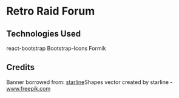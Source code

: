 # Retro Raid Forum

## Technologies Used
react-bootstrap
Bootstrap-Icons
Formik


## Credits
Banner borrowed from:
[starline](https://www.freepik.com/vectors/shapes)Shapes vector created by starline - www.freepik.com
